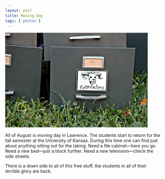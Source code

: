 ```yaml
---
layout: post
title: Moving Day
tags: ['photos']
---
```


![Moving Day :: Nikon D70 : 1/80s : f/6.3 : ISO 200](/media/2004/08/moveday.jpg)

All of August is moving day in Lawrence. The students start to return
for the fall semester at the University of Kansas. During this time one
can find just about anything sitting out for the taking. Need a file
cabinet&#8212;here you go. Need a new bed&#8212;just a block further.
Need a new television&#8212;check the side streets.

There is a down side to all of this free stuff, the students in all of
their terrible glory are back.

